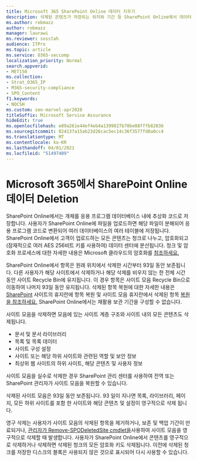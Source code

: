 ```yaml
---
title: Microsoft 365 SharePoint Online 데이터 지우기
description: 삭제된 콘텐츠가 저장되는 위치와 기간 등 SharePoint Online에서 데이터 삭제가 작동하는 방식에 대해 자세히 알아보겠습니다.
ms.author: robmazz
author: robmazz
manager: laurawi
ms.reviewer: sosstah
audience: ITPro
ms.topic: article
ms.service: O365-seccomp
localization_priority: Normal
search.appverid:
- MET150
ms.collection:
- Strat_O365_IP
- M365-security-compliance
- SPO_Content
f1.keywords:
- NOCSH
ms.custom: seo-marvel-apr2020
titleSuffix: Microsoft Service Assurance
hideEdit: true
ms.openlocfilehash: e89a261e44ef4eb4a1399027b70be88fffb82036
ms.sourcegitcommit: 024137a15ab23d26cac5ec14c36f3577fd8a0cc4
ms.translationtype: MT
ms.contentlocale: ko-KR
ms.lasthandoff: 04/01/2021
ms.locfileid: "51497409"
---
```

# <a name="sharepoint-online-data-deletion-in-microsoft-365"></a>Microsoft 365에서 SharePoint Online 데이터 Deletion

SharePoint Online에서는 개체를 응용 프로그램 데이터베이스 내에 추상화 코드로 저장합니다. 사용자가 SharePoint Online에 파일을 업로드하면 해당 파일이 분해되어 응용 프로그램 코드로 변환되어 여러 데이터베이스의 여러 테이블에 저장됩니다. SharePoint Online에서 고객이 업로드하는 모든 콘텐츠는 청크로 나누고, 암호화되고(잠재적으로 여러 AES 256비트 키를 사용하여) 데이터 센터에 분산됩니다. 청크 및 암호화 프로세스에 대한 자세한 내용은 Microsoft 클라우드의 암호화를 [참조하세요.](/microsoft-365/compliance/office-365-encryption-in-the-microsoft-cloud-overview) 

SharePoint Online에서 항목은 원래 위치에서 삭제한 시간부터 93일 동안 보존됩니다. 다른 사용자가 해당 사이트에서 삭제하거나 해당 삭제를 비우지 않는 한 전체 시간 동안 사이트 Recycle Bin에 유지됩니다. 이 경우 항목은 사이트 모음 Recycle Bin으로 이동하여 나머지 93일 동안 유지됩니다. 삭제된 항목 복원에 대한 자세한 내용은 [SharePoint](https://support.office.com/article/6df466b6-55f2-4898-8d6e-c0dff851a0be#ID0EAADAAA=Online
) 사이트의 휴지란에 항목 복원 및 사이트 모음 휴지란에서 삭제된 항목 [복원을 참조하세요.](https://support.office.com/article/5fa924ee-16d7-487b-9a0a-021b9062d14b) SharePoint Online에서는 재활용 보관 기간을 구성할 수 없습니다.

사이트 모음을 삭제하면 모음에 있는 사이트 계층 구조와 사이트 내의 모든 콘텐츠도 삭제됩니다.

- 문서 및 문서 라이브러리
- 목록 및 목록 데이터
- 사이트 구성 설정
- 사이트 또는 해당 하위 사이트와 관련된 역할 및 보안 정보
- 최상위 웹 사이트의 하위 사이트, 해당 콘텐츠 및 사용자 정보

사이트 모음을 실수로 삭제한 경우 SharePoint 관리 센터를 사용하여 전역 또는 SharePoint 관리자가 사이트 모음을 복원할 수 있습니다.

삭제된 사이트 모음은 93일 동안 보존됩니다. 93 일이 지나면 목록, 라이브러리, 페이지, 모든 하위 사이트를 포함 한 사이트와 해당 콘텐츠 및 설정이 영구적으로 삭제 됩니다.

영구 삭제는 사용자가 사이트 모음의 삭제된 항목을 제거하거나, 보존 및 백업 기간이 만료되거나, [관리자가 Remove-SPODeletedSite cmdlet을](/powershell/module/sharepoint-online/remove-spodeletedsite)사용하여 사이트 모음을 영구적으로 삭제할 때 발생합니다. 사용자가 SharePoint Online에서 콘텐츠를 영구적으로 삭제하거나 삭제하면 삭제된 청크의 모든 암호화 키도 삭제됩니다. 이전에 삭제된 청크를 저장한 디스크의 블록은 사용되지 않은 것으로 표시되어 다시 사용할 수 있습니다.
